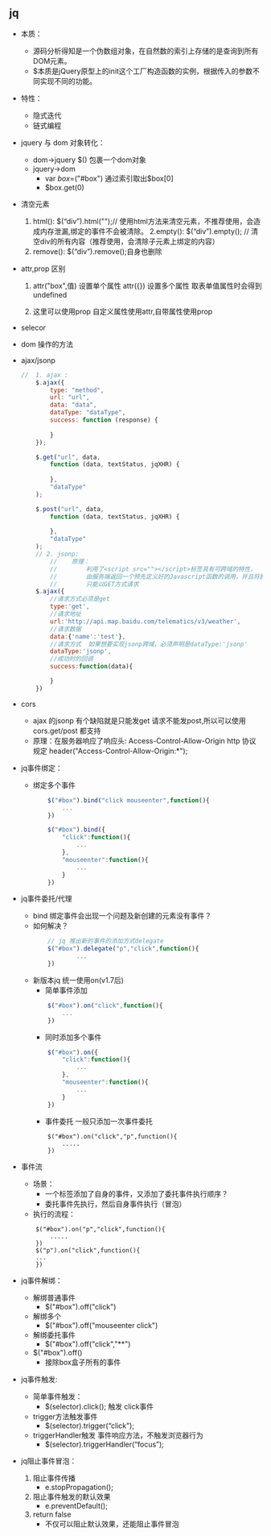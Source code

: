  ## jq 
 * 本质：
    - 源码分析得知是一个伪数组对象，在自然数的索引上存储的是查询到所有DOM元素。
    - $本质是jQuery原型上的init这个工厂构造函数的实例，根据传入的参数不同实现不同的功能。

 * 特性：
    - 隐式迭代
    - 链式编程

 * jquery 与 dom 对象转化：
    - dom->jquery $() 包裹一个dom对象
    + jquery->dom   
        - var $box=$("#box") 通过索引取出$box[0]
        - $box.get(0)

 * 清空元素
    1. html():
        $(“div”).html("");// 使用html方法来清空元素，不推荐使用，会造成内存泄漏,绑定的事件不会被清除。
    2.empty():
        $(“div”).empty(); // 清空div的所有内容（推荐使用，会清除子元素上绑定的内容）
    3. remove():
        $(“div”).remove();自身也删除

 * attr,prop 区别
    1. attr("box",值) 设置单个属性
        attr({})    设置多个属性
        取表单值属性时会得到undefined

    2. 这里可以使用prop 
        自定义属性使用attr,自带属性使用prop

 * selecor

 * dom 操作的方法

 * ajax/jsonp
    ```javascript
    //  1. ajax :
        $.ajax({
            type: "method",
            url: "url",
            data: "data",
            dataType: "dataType",
            success: function (response) {
                
            }
        });

        $.get("url", data,
            function (data, textStatus, jqXHR) {
                
            },
            "dataType"
        );

        $.post("url", data,
            function (data, textStatus, jqXHR) {
                
            },
            "dataType"
        );
        // 2. jsonp:
            //    原理：
            //        利用了<script src=""></script>标签具有可跨域的特性，
            //        由服务端返回一个预先定义好的Javascript函数的调用，并且将服务器数据以该函数参数的形式传递过来
            //        只能以GET方式请求
        $.ajax({
            //请求方式必须是get
            type:'get',
            //请求地址
            url:'http://api.map.baidu.com/telematics/v3/weather',
            //请求数据
            data:{'name':'test'},
            //请求方式  如果想要实现jsonp跨域，必须声明是dataType:'jsonp'
            dataType:'jsonp',
            //成功时的回调
            success:function(data){

            }
        })
    ```

 * cors 
    - ajax 的jsonp 有个缺陷就是只能发get 请求不能发post,所以可以使用cors.get/post 都支持
    - 原理：在服务器响应了响应头: Access-Control-Allow-Origin http 协议规定 header("Access-Control-Allow-Origin:*");

 * jq事件绑定： 
    - 绑定多个事件
        ```javascript
            $("#box").bind("click mouseenter",function(){
                ...
            })

            $("#box").bind({
                "click":function(){
                    ...
                },
                "mouseenter":function(){
                    ...
                }
            })  
        ``` 

 * jq事件委托/代理
    + bind 绑定事件会出现一个问题及新创建的元素没有事件？
    + 如何解决？
        ```javascript
            // jq 推出新的事件的添加方式delegate
            $("#box").delegate("p","click",function(){
                    ...
            })
        ```
    + 新版本jq 统一使用on(v1.7后)
        - 简单事件添加
        ```javascript
            $("#box").on("click",function(){
                ...
            })
        ```
        -  同时添加多个事件
        ```javascript
            $("#box").on({
                "click":function(){
                    ...
                },
                "mouseenter":function(){
                    ...
                }
            })
        ``` 
        - 事件委托 一般只添加一次事件委托
        ```
            $("#box").on("click","p",function(){
                .....
            })
        ```

 * 事件流
    + 场景： 
        - 一个标签添加了自身的事件，又添加了委托事件执行顺序？
        - 委托事件先执行，然后自身事件执行（冒泡）
    + 执行的流程：
    ```
        $("#box").on("p","click",function(){
            .....
        })
        $("p").on("click",function(){
        ...
        })
    ```

 * jq事件解绑：
    + 解绑普通事件
        - $("#box").off("click")
    + 解绑多个
        - $("#box").off("mouseenter click")
    + 解绑委托事件
        - $("#box").off("click","**")
    + $("#box").off() 
        - 接除box盒子所有的事件
             
 * jq事件触发:
    + 简单事件触发：
        - $(selector).click(); 触发 click事件
    + trigger方法触发事件
        - $(selector).trigger(“click”);
    + triggerHandler触发 事件响应方法，不触发浏览器行为
        - $(selector).triggerHandler(“focus”);

 * jq阻止事件冒泡：
    1. 阻止事件传播
       - e.stopPropagation();   
    2. 阻止事件触发的默认效果
       - e.preventDefault();
    3. return false 
       - 不仅可以阻止默认效果，还能阻止事件冒泡
